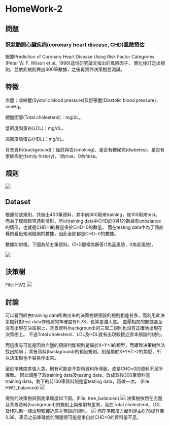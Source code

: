 # HomeWork-2

## 問題
### 冠狀動脈心臟疾病(coronary heart disease, CHD)風險預估

根據Prediction of Coronary Heart Disease Using Risk Factor Categories (Peter W. F. Wilson et al., 1998)這份研究論文指出的風險因子，
簡化後訂定出規則，並依此規則做出400筆數據，之後再實作決策樹並測試。

## 特徵

血壓：收縮壓(Systolic blood pressure)及舒張壓(Diastolic blood pressure)，mmHg。

總膽固醇(Total cholesterol)：mg/dL。

低密度脂蛋白(LDL)：mg/dL。

高密度脂蛋白(HDL)：mg/dL。

背景資料(background)：抽菸與否(smoking)、是否有糖尿病(diabetes)、是否有家族病史(family history)。1為true，0為false。

## 規則
![](https://imgur.com/HOzaw4g.png)

## Dataset
根據前述規則，共做出400筆資料，其中前300用來training，後100用來test。
而為了模擬較常遇到情形，所以training data中CHD的0與1的數據有unbalance的情形，也就是CHD=1的數量多於CHD=0的數量。
而在testing data中為了個直覺的看出預測錯誤的數據，因此全部都是CHD=0的數據。

數據如附檔，下圖為前五筆資料。CHD那欄為解答(1為高風險，0為低風險)。

![](https://imgur.com/NNNcjQA.png)

## 決策樹
File: HW2
![](https://imgur.com/Sph4Tny.png)


## 討論
可以看到經由training data所做出來的決策樹跟預設的規則相差甚多，而利用此決策樹針對test data作預測的準確度有0.78，也算差強人意。
血壓相關的數據甚至沒有出現在決策樹上，背景資料(background)的三取二規則也沒有正確地出現在決策樹上。
不過Total cholesterol、LDL及HDL就有出現較接近原本預設的規則。

而這很有可能是因為血壓的預設判斷規則是屬於X+Y>1的類型，而導致決策樹無法找出關聯；
背景資料(background)的預設規則，則是屬於X+Y+Z>2的類型，所以決策樹也不容易作出來。

至於準確度差強人意，則有可能是不對稱資料所導致，或是CHD=0的資料不足所導致。
因此調整了取training data及testing data，改成取後300筆資料當training data，剩下的前100筆資料則是當testing data，再做一次。
(File: HW2_balanced)
![](https://imgur.com/7uYt9cX.png)

得到的決策樹與預測準確度如下圖。(File: tree_balanced) 
![](https://imgur.com/ZFrdRc1.png)
決策樹依然在血壓及背景資料(background)的規則上與預期有差異，而在Total cholesterol、LDL及HDL則一樣出現較接近原本預設的規則。
![](https://imgur.com/mBw5Oge.png)
而在準確度方面則是由0.78提升至0.88，表示之前準確度的問題很可能是來自於CHD=0的資料量不足。
